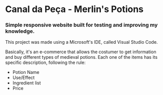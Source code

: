 # Canal da Peça - Merlin's Potions

### Simple responsive website built for testing and improving my knowledge.

This project was made using a Microsoft's IDE, called Visual Studio Code.

Basically, it's an e-commerce that allows the costumer to get information and buy different types of medieval potions.
Each one of the items has its specific description, following the rule:

- Potion Name
- Use/Effect
- Ingredient list
- Price




